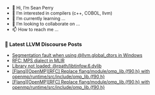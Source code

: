 - 👋 Hi, I’m Sean Perry
- 👀 I’m interested in compilers (c++, COBOL, llvm)
- 🌱 I’m currently learning ...
- 💞️ I’m looking to collaborate on ...
- 📫 How to reach me ...

<!---
s66perry/s66perry is a ✨ special ✨ repository because its `README.md` (this file) appears on your GitHub profile.
You can click the Preview link to take a look at your changes.
--->
### 📕 Latest LLVM Discourse Posts

<!-- DISCOURSE-LLVM:START -->
- [Segmentation fault when using @llvm.global_dtors in Windows](https://discourse.llvm.org/t/segmentation-fault-when-using-llvm-global-dtors-in-windows/77082#post_5)
- [RFC: MPS dialect in MLIR](https://discourse.llvm.org/t/rfc-mps-dialect-in-mlir/77102#post_7)
- [Library not loaded: @rpath/libtinfow.6.dylib](https://discourse.llvm.org/t/library-not-loaded-rpath-libtinfow-6-dylib/77122#post_1)
- [[Flang][OpenMP][RFC] Replace flang/module/omp_lib.{f90,h} with openmp/runtime/src/include/omp_lib.{f90,h}](https://discourse.llvm.org/t/flang-openmp-rfc-replace-flang-module-omp-lib-f90-h-with-openmp-runtime-src-include-omp-lib-f90-h/77101#post_13)
- [[Flang][OpenMP][RFC] Replace flang/module/omp_lib.{f90,h} with openmp/runtime/src/include/omp_lib.{f90,h}](https://discourse.llvm.org/t/flang-openmp-rfc-replace-flang-module-omp-lib-f90-h-with-openmp-runtime-src-include-omp-lib-f90-h/77101#post_12)
<!-- DISCOURSE-LLVM:END -->
